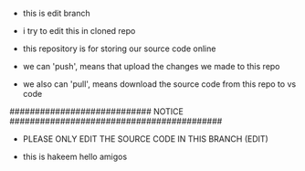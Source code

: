 - this is edit branch

- i try to edit this in cloned repo

- this repository is for storing our source code online

- we can 'push', means that upload the changes we made to this repo

- we also can 'pull', means download the source code from this repo to vs code

############################ NOTICE ##########################################
- PLEASE ONLY EDIT THE SOURCE CODE IN THIS BRANCH (EDIT)

- this is hakeem
hello amigos